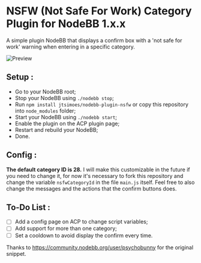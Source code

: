 # NSFW (Not Safe For Work) Category Plugin for NodeBB 1.x.x

A simple plugin NodeBB that displays a confirm box with a 'not safe for work' warning when entering in a specific category.

![Preview](https://i.imgur.com/jDxUPgh.png)

## Setup :

* Go to your NodeBB root;
* Stop your NodeBB using `./nodebb stop`;
* Run `npm install jtsimoes/nodebb-plugin-nsfw` or copy this repository into `node_modules` folder;
* Start your NodeBB using `./nodebb start`;
* Enable the plugin on the ACP plugin page;
* Restart and rebuild your NodeBB;
* Done.

## Config :

**The default category ID is 28.** I will make this customizable in the future if you need to change it, for now it's necessary to fork this repository and change the variable `nsfwCategoryId` in the file `main.js` itself. Feel free to also change the messages and the actions that the confirm buttons does.

## To-Do List :

-  [ ]  Add a config page on ACP to change script variables;
-  [ ]  Add support for more than one category;
-  [ ]  Set a cooldown to avoid display the confirm every time.

Thanks to https://community.nodebb.org/user/psychobunny for the original snippet.
